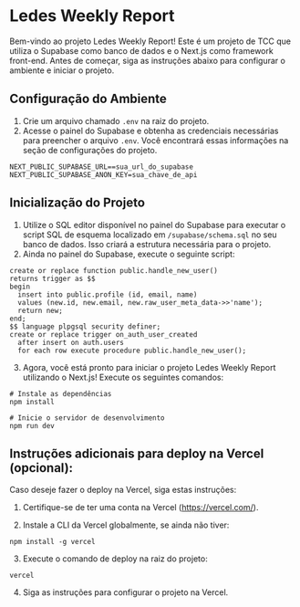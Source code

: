 # Ledes Weekly Report

Bem-vindo ao projeto Ledes Weekly Report! Este é um projeto de TCC que utiliza o Supabase como banco de dados e o Next.js como framework front-end. Antes de começar, siga as instruções abaixo para configurar o ambiente e iniciar o projeto.

## Configuração do Ambiente

1. Crie um arquivo chamado `.env` na raiz do projeto.
2. Acesse o painel do Supabase e obtenha as credenciais necessárias para preencher o arquivo `.env`. Você encontrará essas informações na seção de configurações do projeto.

```env
NEXT_PUBLIC_SUPABASE_URL==sua_url_do_supabase
NEXT_PUBLIC_SUPABASE_ANON_KEY=sua_chave_de_api
```


## Inicialização do Projeto

1. Utilize o SQL editor disponível no painel do Supabase para executar o script SQL de esquema localizado em ``/supabase/schema.sql`` no seu banco de dados. Isso criará a estrutura necessária para o projeto.
2. Ainda no painel do Supabase, execute o seguinte script:
```
create or replace function public.handle_new_user()
returns trigger as $$
begin
  insert into public.profile (id, email, name)
  values (new.id, new.email, new.raw_user_meta_data->>'name');
  return new;
end;
$$ language plpgsql security definer;
create or replace trigger on_auth_user_created
  after insert on auth.users
  for each row execute procedure public.handle_new_user();
```
3. Agora, você está pronto para iniciar o projeto Ledes Weekly Report utilizando o Next.js! Execute os seguintes comandos:

```
# Instale as dependências
npm install

# Inicie o servidor de desenvolvimento
npm run dev

```

## Instruções adicionais para deploy na Vercel (opcional):

Caso deseje fazer o deploy na Vercel, siga estas instruções:

1. Certifique-se de ter uma conta na Vercel (https://vercel.com/).

2. Instale a CLI da Vercel globalmente, se ainda não tiver:
```
npm install -g vercel
```
3.  Execute o comando de deploy na raiz do projeto:
```
vercel
```
4.  Siga as instruções para configurar o projeto na Vercel.